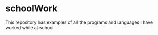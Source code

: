 # schoolWork
This repository has examples of all the programs and languages I have worked while at school
